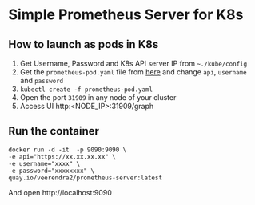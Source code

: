 # Simple Prometheus Server for K8s

## How to launch as pods in K8s
1. Get Username, Password and K8s API server IP from `~./kube/config`
2. Get the `prometheus-pod.yaml` file from [here]() and change `api`, `username` and `password`
3. `kubectl create -f prometheus-pod.yaml`
4. Open the port `31909` in any node of your cluster
5. Access UI http:<NODE_IP>:31909/graph

## Run the container
```
docker run -d -it  -p 9090:9090 \
-e api="https://xx.xx.xx.xx" \
-e username="xxxx" \
-e password="xxxxxxxx" \
quay.io/veerendra2/prometheus-server:latest
```
And open http://localhost:9090
